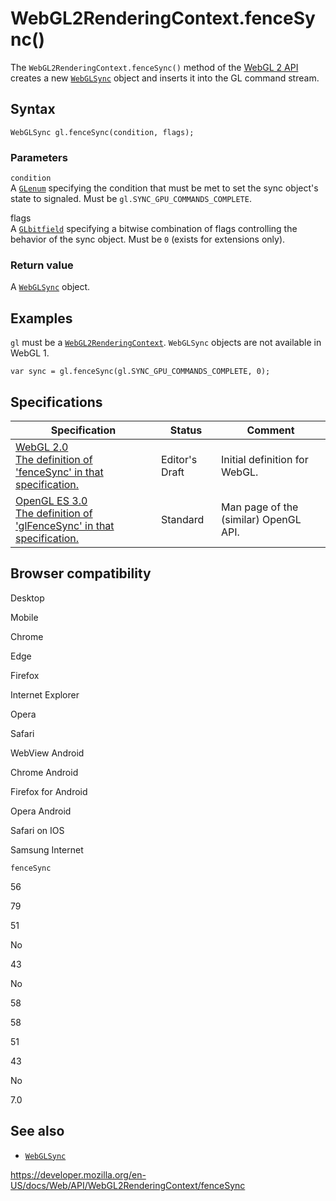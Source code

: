 WebGL2RenderingContext.fenceSync()
==================================

The `WebGL2RenderingContext.fenceSync()` method of the [WebGL 2 API](../webgl_api) creates a new [`WebGLSync`](../webglsync) object and inserts it into the GL command stream.

Syntax
------

    WebGLSync gl.fenceSync(condition, flags);

### Parameters

`condition`  
A [`GLenum`](../webgl_api/types) specifying the condition that must be met to set the sync object's state to signaled. Must be `gl.SYNC_GPU_COMMANDS_COMPLETE`.

flags  
A [`GLbitfield`](../webgl_api/types) specifying a bitwise combination of flags controlling the behavior of the sync object. Must be `0` (exists for extensions only).

### Return value

A [`WebGLSync`](../webglsync) object.

Examples
--------

`gl` must be a [`WebGL2RenderingContext`](../webgl2renderingcontext). `WebGLSync` objects are not available in WebGL 1.

    var sync = gl.fenceSync(gl.SYNC_GPU_COMMANDS_COMPLETE, 0);

Specifications
--------------

<table><thead><tr class="header"><th>Specification</th><th>Status</th><th>Comment</th></tr></thead><tbody><tr class="odd"><td><a href="https://www.khronos.org/registry/webgl/specs/latest/2.0/#3.7.14">WebGL 2.0<br />
<span class="small">The definition of 'fenceSync' in that specification.</span></a></td><td><span class="spec-ed">Editor's Draft</span></td><td>Initial definition for WebGL.</td></tr><tr class="even"><td><a href="https://www.khronos.org/opengles/sdk/docs/man3/html/glFenceSync.xhtml">OpenGL ES 3.0<br />
<span class="small">The definition of 'glFenceSync' in that specification.</span></a></td><td><span class="spec-standard">Standard</span></td><td>Man page of the (similar) OpenGL API.</td></tr></tbody></table>

Browser compatibility
---------------------

Desktop

Mobile

Chrome

Edge

Firefox

Internet Explorer

Opera

Safari

WebView Android

Chrome Android

Firefox for Android

Opera Android

Safari on IOS

Samsung Internet

`fenceSync`

56

79

51

No

43

No

58

58

51

43

No

7.0

See also
--------

-   [`WebGLSync`](../webglsync)

<a href="https://developer.mozilla.org/en-US/docs/Web/API/WebGL2RenderingContext/fenceSync" class="_attribution-link">https://developer.mozilla.org/en-US/docs/Web/API/WebGL2RenderingContext/fenceSync</a>
